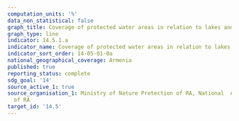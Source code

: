```yaml
---
computation_units: '%'
data_non_statistical: false
graph_title: Coverage of protected water areas in relation to lakes and reservoirs
graph_type: line
indicator: 14.5.1.a
indicator_name: Coverage of protected water areas in relation to lakes and reservoirs
indicator_sort_order: 14-05-01-0a
national_geographical_coverage: Armenia
published: true
reporting_status: complete
sdg_goal: '14'
source_active_1: true
source_organisation_1: Ministry of Nature Protection of RA, National  Academy of Sciences
  of RA
target_id: '14.5'
---
```

